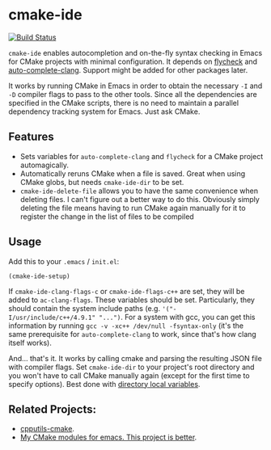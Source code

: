 cmake-ide
==========

[![Build Status](https://travis-ci.org/atilaneves/cmake-ide.svg?branch=master)](https://travis-ci.org/atilaneves/cmake-ide)

`cmake-ide` enables autocompletion and on-the-fly syntax checking
in Emacs for CMake projects with minimal configuration. It depends
on [flycheck](https://github.com/flycheck/flycheck) and
[auto-complete-clang](https://github.com/brianjcj/auto-complete-clang).
Support might be added for other packages later.

It works by running CMake in Emacs in order to obtain the necessary
`-I` and `-D` compiler flags to pass to the other tools. Since all
the dependencies are specified in the CMake scripts, there is no
need to maintain a parallel dependency tracking system for Emacs.
Just ask CMake.

Features
--------
* Sets variables for `auto-complete-clang` and `flycheck` for a CMake
  project automagically.
* Automatically reruns CMake when a file is saved. Great when using
CMake globs, but needs `cmake-ide-dir` to be set.
* `cmake-ide-delete-file` allows you to have the same convenience when
deleting files. I can't figure out a better way to do this. Obviously
simply deleting the file means having to run CMake again manually for
it to register the change in the list of files to be compiled


Usage
-----

Add this to your `.emacs` / `init.el`:

    (cmake-ide-setup)

If `cmake-ide-clang-flags-c` or `cmake-ide-flags-c++` are set, they
will be added to `ac-clang-flags`.  These variables should be
set. Particularly, they should contain the system include paths
(e.g. `'("-I/usr/include/c++/4.9.1" "...")`. For a system with gcc,
you can get this information by running `gcc -v -xc++ /dev/null
-fsyntax-only` (it's the same prerequisite for `auto-complete-clang`
to work, since that's how clang itself works).

And... that's it. It works by calling cmake and parsing the resulting
JSON file with compiler flags.  Set `cmake-ide-dir` to your project's
root directory and you won't have to call CMake manually again (except
for the first time to specify options). Best done with
[directory local variables](https://www.gnu.org/software/emacs/manual/html_node/emacs/Directory-Variables.html).


Related Projects:
----------------
* [cpputils-cmake](https://github.com/redguardtoo/cpputils-cmake).
* [My CMake modules for emacs. This project is better](https://github.com/atilaneves/cmake_modules).
